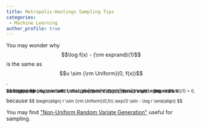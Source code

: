 ```yaml
---
title: Metropolis-Hastings Sampling Tips 
categories:
 - Machine Learning
author_profile: true
---
```

You may wonder why $$\log f(x) - {\rm exprand}(1)$$ is the same as $$u \sim {\rm Uniform}(0, f(x))$$.

<span style="font-size:0.8em; line-height:0%">
$$
\begin{align}
&\qquad \min \left( 1, \frac{p(x|\theta^{'})}{p(x|\theta)} \right) > r\\
& \Leftrightarrow \log \min \left( 1, \frac{p(x|\theta^{'})}{p(x|\theta)} \right) > \log r\\
& \Leftrightarrow \log \min \left( 1, \frac{p(x|\theta^{'})}{p(x|\theta)} \right) - \log r > 0\\
& \Leftrightarrow \log \min \left( 1, \frac{p(x|\theta^{'})}{p(x|\theta)} \right) - {\rm exprand}(1) > 0,
\end{align}
$$
</span>
<br><br>
because

<span style="font-size:0.8em; line-height:0%">
$$
\begin{align}
r \sim {\rm Uniform}(0,1)\\
\exp(1) \sim - \log r
\end{align}
$$
</span>

You may find ["Non-Uniform Random Variate Generation"](http://www.nrbook.com/devroye/) useful for sampling.
